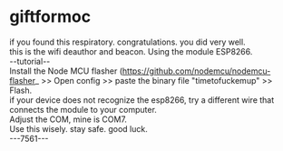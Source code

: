 # giftformoc
if you found this respiratory. congratulations. you did very well.<br/>
this is the wifi deauthor and beacon. Using the module ESP8266.<br/>
--tutorial--<br/>
Install the Node MCU flasher (https://github.com/nodemcu/nodemcu-flasher_ >> Open config >> paste the binary file "timetofuckemup" >> Flash.<br/>
if your device does not recognize the esp8266, try a different wire that connects the module to your computer. <br/>
Adjust the COM, mine is COM7.<br/>
Use this wisely. stay safe. good luck.<br/>
---7561---
                                        
